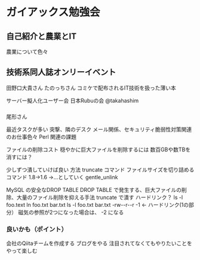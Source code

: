 # ガイアックス勉強会

## 自己紹介と農業とIT

農業について色々

## 技術系同人誌オンリーイベント

田野口大貴さん
たのっちさん
コミケで配布されるIT技術を扱った薄い本

サーバー擬人化ユーザー会
日本Rubuの会 @takahashim

### 

尾形さん

最近タスクが多い
突撃、隣のデスク
メール関係、セキュリティ脆弱性対策関連のお仕事色々
Perl 関連の課題

ファイルの削除コスト
穏やかに巨大ファイルを削除するには
数百GBや数TBを消すには？

少しずつ潰していけば良い
方法
truncate コマンド
ファイルサイズを切り詰めるコマンド
1.8→1.6 →...としていく
gentle_unlink

MySQL の安全なDROP TABLE
DROP TABLE で発生する、巨大ファイルの削除、大量のファイル削除を抑える手法
truncate で潰す
ハードリンク？
ls -l foo.text
ln foo.txt bar.txt
ls -l foo.txt bar.txt
-rw--r--r -1 ← ハードリンク(1の部分）
磁気の参照が2つになった場合は、 -2 になる

### 良いかも（ポイント）

会社のQiitaチームを作成する
ブログをやる
注目されてなくてもやりたいことをやって楽しむ
